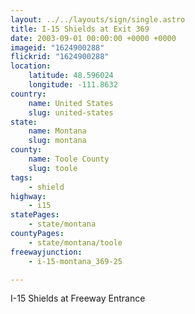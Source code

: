 ```yaml
---
layout: ../../layouts/sign/single.astro
title: I-15 Shields at Exit 369
date: 2003-09-01 00:00:00 +0000 +0000
imageid: "1624900288"
flickrid: "1624900288"
location:
    latitude: 48.596024
    longitude: -111.8632
country:
    name: United States
    slug: united-states
state:
    name: Montana
    slug: montana
county:
    name: Toole County
    slug: toole
tags:
    - shield
highway:
    - i15
statePages:
    - state/montana
countyPages:
    - state/montana/toole
freewayjunction:
    - i-15-montana_369-25

---
```

I-15 Shields at Freeway Entrance